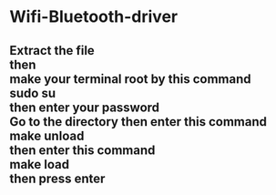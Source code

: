 # Wifi-Bluetooth-driver
<!--
<h2>
  Extract the tar.bz file 
  <br>
  Go to the folder <br>
  then give the permission by this command
  <b> sudo chmod +x Broadcom.sh </b> <br>
  then press enter <br>
  then enter this command <br>
  ./Broadcom.sh <br> 
  then press Enter and selet 1 then your pc will reboot
</h2>
-->


<h2>
  Extract the file <br>
  then <br>
  make your terminal root by this command <br>
  <b> sudo su </b> <br>
  then enter your password <br>
  Go to the directory
  then enter this command
  <br>
  <b> make unload </b> </br>
  then enter this command <br>
  <b> make load </b> <br>
  then press enter <br>
</h2>
